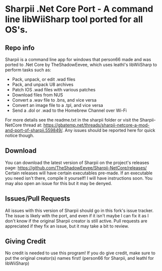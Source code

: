 # Sharpii .Net Core Port - A command line libWiiSharp tool ported for all OS's.

## Repo info
Sharpii is a command line app for windows that person66 made and was ported to .Net Core by TheShadowEevee, which uses leathl's libWiiSharp to perform tasks such as:
- Pack, unpack, or edit .wad files
- Pack, and unpack U8 archives
- Patch IOS .wad files with various patches
- Download files from NUS
- Convert a .wav file to .bns, and vice versa
- Convert an image file to a .tpl, and vice versa
- Send a .dol or .wad to the Homebrew Channel over Wi-Fi

For more details see the readme.txt in the sharpii folder or visit the Sharpii-NetCore thread at: https://gbatemp.net/threads/sharpii-netcore-a-mod-and-port-of-sharpii.559849/. Any issues should be reported here for quick notice though.

## Download
You can download the latest version of Sharpii on the project's releases page: https://github.com/TheShadowEevee/Sharpii-NetCore/releases/
Certain releases will have certain executables pre-made. If an executable you need isn't there, compile it yourself! I will have instructions soon. You may also open an issue for this but it may be denyed.

## Issues/Pull Requests
All issues with this version of Sharpii should go in this fork's issue tracker. The issue is likely with the port, and even if it isn't maybe I can fix it as I don't know if the original Sharpii creator is still active. Pull requests are appreciated if they fix an issue, but it may take a bit to review.


## Giving Credit
No credit is needed to use this program! If you do give credit, make sure to put the original creator(s) names first! (person66 for Sharpii, and leathl for libWiiSharp)
